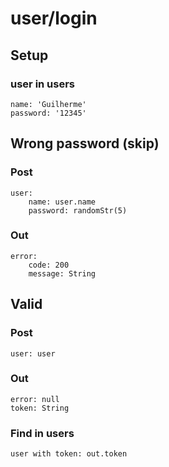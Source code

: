 # user/login

## Setup
### user in users
	name: 'Guilherme'
	password: '12345'

## Wrong password (skip)
### Post
	user:
		name: user.name
		password: randomStr(5)
### Out
	error:
		code: 200
		message: String

## Valid
### Post
	user: user
### Out
	error: null
	token: String
### Find in users
	user with token: out.token
